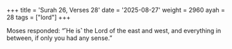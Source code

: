 +++
title = 'Surah 26, Verses 28'
date = '2025-08-27'
weight = 2960
ayah = 28
tags = ["lord"]
+++

Moses responded: “˹He is˺ the Lord of the east and west, and everything in between, if only you had any sense.”